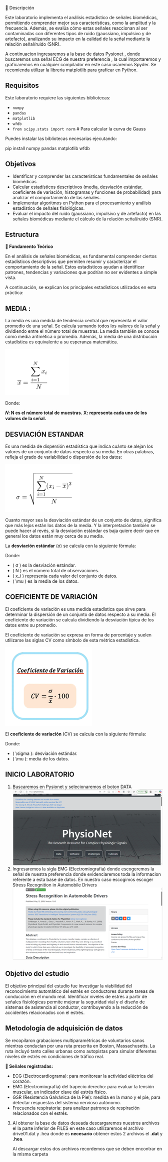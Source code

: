 📝 Descripción


Este laboratorio implementa el análisis estadístico de señales biomédicas, permitiendo comprender mejor sus características, como la amplitud y la frecuencia. Además, se evalúa cómo estas señales reaccionan al ser contaminadas con diferentes tipos de ruido (gaussiano, impulsivo y de artefacto), analizando su impacto en la calidad de la señal mediante la relación señal/ruido (SNR).

A continuacion ingresaremos a la base de datos  Pysionet , donde buscaremos una señal ECG de nuestra preferencia , la cual importaremos y graficaremos en cualquier compilador en este caso usaremos Spyder. Se recomienda utilizar la libreria matplotlib  para graficar en Python.
## Requisitos
Este laboratorio requiere las siguientes bibliotecas:
- `numpy`
- `pandas`
- `matplotlib`
- `wfdb`
- `from scipy.stats import norm`  # Para calcular la curva de Gauss

 Puedes instalar las bibliotecas necesarias ejecutando:

pip install numpy pandas matplotlib wfdb

## Objetivos 
- Identificar y comprender las características fundamentales de señales biomédicas
- Calcular estadísticos descriptivos (media, desviación estándar, coeficiente de variación, histogramas y funciones de probabilidad) para analizar el comportamiento de las señales.
- Implementar algoritmos en Python para el procesamiento y análisis estadístico de señales fisiológicas.
- Evaluar el impacto del ruido (gaussiano, impulsivo y de artefacto) en las señales biomédicas mediante el cálculo de la relación señal/ruido (SNR).


## Estructura
**🔬 Fundamento Teórico**

En el análisis de señales biomédicas, es fundamental comprender ciertos estadísticos descriptivos que permiten resumir y caracterizar el comportamiento de la señal. Estos estadísticos ayudan a identificar patrones, tendencias y variaciones que podrían no ser evidentes a simple vista. 

A continuación, se explican los principales estadísticos utilizados en esta práctica:

## MEDIA :  
La media es una medida de tendencia central que representa el valor promedio de una señal. Se calcula sumando todos los valores de la señal y dividiendo entre el número total de muestras. La media también se conoce como media aritmética o promedio. Además, la media de una distribución estadística es equivalente a su esperanza matemática.

  ![](https://github.com/Nupan07/procesamiento/blob/main/MEDIA.png)

  Donde:

**𝑁: N es el número total de muestras.**
**X: representa cada uno de los valores de la señal.**

## DESVIACIÓN ESTANDAR 

Es una medida de dispersión estadística que indica cuánto se alejan los valores de un conjunto de datos respecto a su media. En otras palabras, refleja el grado de variabilidad o dispersión de los datos: 

  ![](https://github.com/Nupan07/procesamiento/blob/main/Desviaci%C3%B3n.png)

Cuanto mayor sea la desviación estándar de un conjunto de datos, significa que más lejos están los datos de la media. Y la interpretación también se puede hacer al revés, si la desviación estándar es baja quiere decir que en general los datos están muy cerca de su media.

La **desviación estándar** (σ) se calcula con la siguiente fórmula:

Donde:

- \( σ ) es la desviación estándar.
- \( N \) es el número total de observaciones.
- \( x_i \) representa cada valor del conjunto de datos.
- \( \mu \) es la media de los datos.

## COEFICIENTE DE VARIACIÓN 

El coeficiente de variación es una medida estadística que sirve para determinar la dispersión de un conjunto de datos respecto a su media. El coeficiente de variación se calcula dividiendo la desviación típica de los datos entre su promedio.

El coeficiente de variación se expresa en forma de porcentaje y suelen utilizarse las siglas CV como símbolo de esta métrica estadística.

![](https://github.com/Nupan07/procesamiento/blob/main/Coeficiente.png)

El **coeficiente de variación** (CV) se calcula con la siguiente fórmula:

Donde:

- \( \sigma \): desviación estándar.
- \( \mu \): media de los datos.

## INICIO LABORATORIO 

1. Buscaremos en Pysionet y selecionaremos el boton DATA
![](https://github.com/Nupan07/procesamiento/blob/main/Physionet.png)
2. Ingresaremos la sigla EMG (Electromiografia) donde escogeremos la señal de nuestra preferencia donde evidenciaremos toda la informacion referente a esta base de datos.
   En nuestro caso escogimos escoger Stress Recognition in Automobile Drivers
![](https://github.com/Nupan07/procesamiento/blob/main/Physionet2.png)

## Objetivo del estudio 

El objetivo principal del estudio fue investigar la viabilidad del reconocimiento automático del estrés en conductores durante tareas de conducción en el mundo real. Identificar niveles de estrés a partir de señales fisiológicas permite mejorar la seguridad vial y el diseño de sistemas de asistencia al conductor, contribuyendo a la reducción de accidentes relacionados con el estrés.

## Metodologia de adquisición de datos 
Se recopilaron grabaciones multiparamétricas de voluntarios sanos mientras conducían por una ruta prescrita en Boston, Massachusetts. La ruta incluyó tanto calles urbanas como autopistas para simular diferentes niveles de estrés en condiciones de tráfico real.

**🔬 Señales registradas:**

- ECG (Electrocardiograma): para monitorear la actividad eléctrica del corazón.
- EMG (Electromiografía) del trapecio derecho: para evaluar la tensión muscular, un indicador clave del estrés físico.
- GSR (Resistencia Galvánica de la Piel): medida en la mano y el pie, para detectar respuestas del sistema nervioso autónomo.
- Frecuencia respiratoria: para analizar patrones de respiración relacionados con el estrés.

3. Al obtener la base de datos deseada descargaremos nuestros archivos el la parte inferior de FILES en este caso utilizaremos el archivo drive01.dat y .hea donde es **necesario** obtener estos 2 archivos  el **.dat** y **.hea**.
   
   Al descargar estos dos archivos recordemos que se deben encontrar en la misma carpeta


